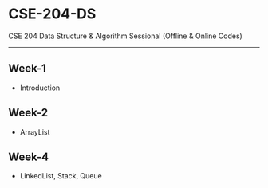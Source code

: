 # CSE-204-DS
CSE 204 Data Structure & Algorithm Sessional (Offline &amp; Online Codes)

---
## Week-1
- Introduction
## Week-2
- ArrayList
## Week-4
- LinkedList, Stack, Queue
